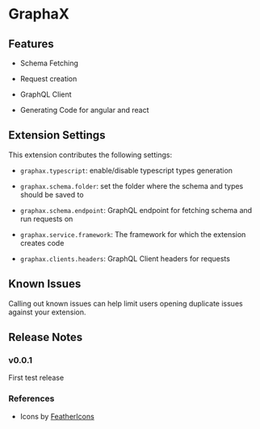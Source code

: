 # GraphaX

## Features

-   Schema Fetching

-   Request creation

-   GraphQL Client

-   Generating Code for angular and react

## Extension Settings

This extension contributes the following settings:

-   `graphax.typescript`: enable/disable typescript types generation

-   `graphax.schema.folder`: set the folder where the schema and types should be saved to

-   `graphax.schema.endpoint`: GraphQL endpoint for fetching schema and run requests on

-   `graphax.service.framework`: The framework for which the extension creates code

-   `graphax.clients.headers`: GraphQL Client headers for requests

## Known Issues

Calling out known issues can help limit users opening duplicate issues against your extension.

## Release Notes

### v0.0.1

First test release

### References

-   Icons by [FeatherIcons](https://feathericons.com/)
